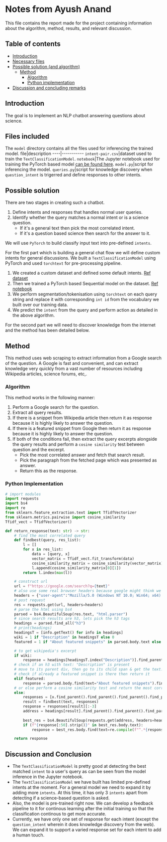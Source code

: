 # Notes from Ayush Anand
This file contains the report made for the project containing information about the algorithm, method, results, and relevant discussion.

## Table of contents
+ [Introduction](#introduction)
+ [Necessary files](#files-included)
+ [Possible solution (and algorithm)](#possible-solutions)
    + [Method](#method)
        + [Algorithm](#algorithm)
        + [Python implementation](#python-implementation)
+ [Discussion and concluding remarks](#discussion-and-conclusion)

## Introduction
The goal is to implement an NLP chatbot answering questions about science.

## Files included
The `model` directory contains all the files used for inferencing the trained model.
file|description
----|-----------
`intent-pair.csv`|dataset used to train the `TextClassificationModel`.
`notebook`|The Jupyter notebook used for training the PyTorch based model [can be found here](https://www.kaggle.com/code/theayushanand/text-intent-classification-using-pytorch).
`model.py`|script for inferencing the model.
`queries.py`|script for knowledge discovery when `question_intent` is trigerred and define responses to other intents.

## Possible solution
There are two stages in creating such a chatbot.
1. Define intents and responses that handles normal user queries.
2. Identify whether the query matches a normal intent or is a science question.
    + If it's a general text then pick the most correlated intent.
    + If it's a question based science then search for the answer to it.

We will use `PyTorch` to build classify input text into pre-defined `intents`. 

For the first part which is building a general chat flow we will define custom intents for general discussions. We built a `TextClassificationModel` using PyTorch and used `torchtext` for pre-processing pipeline. 
1. We created a custom dataset and defined some default intents. [Ref dataset](./model/intent-pair.csv)
2. Then we trained a PyTorch based Sequential model on the dataset. [Ref notebook](https://www.kaggle.com/code/theayushanand/text-intent-classification-using-pytorch)
3. We perform segmentation/tokenisation using `torchtext` on each query string and replace it with corresponding `int id` from the vocabulary we built over our training data.
4. We predict the `intent` from the query and perform action as detailed in the above algorithm.

For the second part we will need to discover knowledge from the internet and the method has been detailed below.

## Method
This method uses web scraping to extract information from a Google search of the question.
A Google is fast and convenient, and can extract knowledge very quickly from a vast number of resources including Wikipedia articles, science forums, etc,.

### Algorithm
This method works in the following manner:
1. Perform a Google search for the question.
2. Extract all query results.
3. If there is a snippet from Wikipedia article then return it as response because it is highly likely to answer the question.
4. If there is a featured snippet from Google then return it as response because it is highly likely to answer the question.
5. If both of the conditions fail, then extract the query excerpts alongside the query results and perform a `cosine similarity` test between question and the excerpt. 
    + Pick the most correlated answer and fetch that search result.
    + Pick the paragraph from the fetched page which was presented as answer.
    + Return this as the response.

### Python Implementation
```python
# import modules
import requests
import bs4
import re
from sklearn.feature_extraction.text import TfidfVectorizer
from sklearn.metrics.pairwise import cosine_similarity
Tfidf_vect = TfidfVectorizer()

def return_response(text: str) -> str:
    # find the most correlated query
    def findbest(query, res_list):
        l = []
        for x in res_list:
            data = [query, x]
            vector_matrix = Tfidf_vect.fit_transform(data)
            cosine_similarity_matrix = cosine_similarity(vector_matrix)
            l.append(cosine_similarity_matrix[0][1])
        return l.index(max(l))

    # construct url
    url = f"https://google.com/search?q={text}"
    # also use some real browser headers because google might think we are bots
    headers = {"user-agent":"Mozilla/5.0 (Windows NT 10.0; Win64; x64) AppleWebKit/537.36 (KHTML, like Gecko) Chrome/108.0.0.0 Safari/537.36 Edg/108.0.1462.46"}
    # post request
    res = requests.get(url, headers=headers)
    # parse the html using bs4
    parsed = bs4.BeautifulSoup(res.text, "html.parser")
    # since search results are h3, lets pick the h3 tags
    headings = parsed.find_all("h3")
    # print(headings)
    headingsT = [info.getText() for info in headings]
    wiki = 1 if "Description" in headingsT else 0
    featured = 1 if "About featured snippets" in parsed.body.text else 0

    # to get wikipedia's excerpt
    if wiki:
        response = headings[headingsT.index("Description")].find_parent().find('span').text
    # check if an h3 with text: "Description" is present
    # move to its parent div, then go to its child span & get the text.
    # check if already a featured snippet is there then return it
    elif featured:
        response = parsed.body.find(text="About featured snippets").find_parent().find_parent().find_parent().find_parent().find_parent().find_parent().find_parent().find_parent().find('div').find_all('span')[0].text
    # or else perform a cosine similarity test and return the most correlated response
    else:
        responses = [x.find_parent().find_parent().find_parent().find_parent().find_parent().find_all('span')[-1].text for x in headings]
        result = findbest(text, responses)
        response = responses[result][:-3]
        address = headings[result].find_parent().find_parent().find_parent().find_parent().find_parent().find('a').attrs["href"]
        
        best_res = bs4.BeautifulSoup(requests.get(address, headers=headers).text, "html.parser")
        if (f"{response[:50].strip()}" in best_res.body.text):
            response = best_res.body.find(text=re.compile(f"^.*{response[:50].strip()}.*$")).text

    return response
```

## Discussion and Conclusion
+ The `TextClassificationModel` is pretty good at detecting the best matched `intent` to a user's query as can be seen from the model inference in the Jupyter notebook.
+ The `TextClassificationModel` we have built has limited pre-defined intents at the moment. For a general model we need to expand it by adding more `intents`. At this time, it has only 3 `intents` apart from detecting if a science-based question is asked. 
+ Also, the model is pre-trained right now. We can develop a feedback pipeline to it for continous learning after the initial training so that the classification continous to get more accurate.
+ Currently, we have only one set of response for each intent (except the `question_intent` wherein it does knowledge discovery from the web). We can expand it to support a varied response set for each intent to add a human touch.
